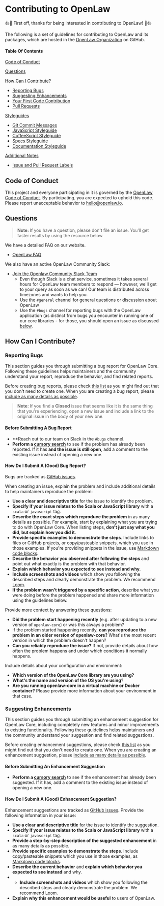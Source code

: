 # Contributing to OpenLaw

:+1::tada: First off, thanks for being interested in contributing to OpenLaw! :tada::+1:

The following is a set of guidelines for contributing to OpenLaw and its packages, which are hosted in the [OpenLaw Organization](https://github.com/openlawteam) on GitHub.

#### Table Of Contents

[Code of Conduct](#code-of-conduct)

[Questions](#questions)

[How Can I Contribute?](#how-can-i-contribute)
  * [Reporting Bugs](#reporting-bugs)
  * [Suggesting Enhancements](#suggesting-enhancements)
  * [Your First Code Contribution](#your-first-code-contribution)
  * [Pull Requests](#pull-requests)

[Styleguides](#styleguides)
  * [Git Commit Messages](#git-commit-messages)
  * [JavaScript Styleguide](#javascript-styleguide)
  * [CoffeeScript Styleguide](#coffeescript-styleguide)
  * [Specs Styleguide](#specs-styleguide)
  * [Documentation Styleguide](#documentation-styleguide)

[Additional Notes](#additional-notes)
  * [Issue and Pull Request Labels](#issue-and-pull-request-labels)

## Code of Conduct

This project and everyone participating in it is governed by the [OpenLaw Code of Conduct](CODE_OF_CONDUCT.md). By participating, you are expected to uphold this code. Please report unacceptable behavior to [hello@openlaw.io](mailto:hello@openlaw.io).

## Questions

> **Note:** If you have a question, please don't file an issue. You'll get faster results by using the resource below.

We have a detailed FAQ on our website.

* [OpenLaw FAQ](https://openlaw.io/faq)

We also have an active OpenLaw Community Slack:

* [Join the Openlaw Community Slack Team](https://join.slack.com/t/openlaw-community/shared_invite/enQtMzY1MTA2ODY3ODg5LTc0ZGQ4OTEwMDEyMGUxMzJmMDVmNzM1ODRmNTdkNDIyNDkyOGU0NmRkMmRlMmY3ZTMwYzNlOTFiMzUwZjJkOTk)
    * Even though Slack is a chat service, sometimes it takes several hours for OpenLaw team members to respond &mdash; however, we'll get to your query as soon as we can! Our team is distributed across timezones and wants to help you.
    * Use the `#general` channel for general questions or discussion about OpenLaw
    * Use the `#bugs` channel for reporting bugs with the OpenLaw application (as distinct from bugs you encounter in running one of our core libraries - for those, you should open an issue as discussed [below](#reporting-bugs).

## How Can I Contribute?

### Reporting Bugs

This section guides you through submitting a bug report for OpenLaw Core. Following these guidelines helps maintainers and the community understand your report, reproduce the behavior, and find related reports.

Before creating bug reports, please check [this list](#before-submitting-a-bug-report) as you might find out that you don't need to create one. When you are creating a bug report, please [include as many details as possible](#how-do-i-submit-a-good-bug-report).

> **Note:** If you find a **Closed** issue that seems like it is the same thing that you're experiencing, open a new issue and include a link to the original issue in the body of your new one.

#### Before Submitting A Bug Report

* **Reach out to our team on Slack in the `#bugs` channel.
* **Perform a [cursory search](https://github.com/search?q=+is%3Aissue+user%3Aopenlaw-core)** to see if the problem has already been reported. If it has **and the issue is still open**, add a comment to the existing issue instead of opening a new one.

#### How Do I Submit A (Good) Bug Report?

Bugs are tracked as [GitHub issues](https://guides.github.com/features/issues/).

When creating an issue, explain the problem and include additional details to help maintainers reproduce the problem:

* **Use a clear and descriptive title** for the issue to identify the problem.
* **Specify if your issue relates to the Scala or JavaScript library** with a `scala` or `javascript` tag.
* **Describe the exact steps which reproduce the problem** in as many details as possible. For example, start by explaining what you are trying to do with OpenLaw Core. When listing steps, **don't just say what you did, but explain how you did it**.
* **Provide specific examples to demonstrate the steps**. Include links to files or GitHub projects, or copy/pasteable snippets, which you use in those examples. If you're providing snippets in the issue, use [Markdown code blocks](https://help.github.com/articles/markdown-basics/#multiple-lines).
* **Describe the behavior you observed after following the steps** and point out what exactly is the problem with that behavior.
* **Explain which behavior you expected to see instead and why.**
* **Include screenshots and videos** which show you following the described steps and clearly demonstrate the problem. We recommend [Loom](useloom.com).
* **If the problem wasn't triggered by a specific action**, describe what you were doing before the problem happened and share more information using the guidelines below.

Provide more context by answering these questions:

* **Did the problem start happening recently** (e.g. after updating to a new version of `openlaw-core`) or was this always a problem?
* If the problem started happening recently, **can you reproduce the problem in an older version of openlaw-core?** What's the most recent version in which the problem doesn't happen?
* **Can you reliably reproduce the issue?** If not, provide details about how often the problem happens and under which conditions it normally happens.

Include details about your configuration and environment:

* **Which version of the OpenLaw Core library are you using?**
* **What's the name and version of the OS you're using**?
* **Are you running openlaw-core in a virtual machine or Docker container?** Please provide more information about your environment in that case.

### Suggesting Enhancements

This section guides you through submitting an enhancement suggestion for OpenLaw Core, including completely new features and minor improvements to existing functionality. Following these guidelines helps maintainers and the community understand your suggestion and find related suggestions.

Before creating enhancement suggestions, please check [this list](#before-submitting-an-enhancement-suggestion) as you might find out that you don't need to create one. When you are creating an enhancement suggestion, please [include as many details as possible](#how-do-i-submit-a-good-enhancement-suggestion).

#### Before Submitting An Enhancement Suggestion

* **Perform a [cursory search](https://github.com/search?q=+is%3Aissue+user%3Aopenlaw-core)** to see if the enhancement has already been suggested. If it has, add a comment to the existing issue instead of opening a new one.

#### How Do I Submit A (Good) Enhancement Suggestion?

Enhancement suggestions are tracked as [GitHub issues](https://guides.github.com/features/issues/). Provide the following information in your issue:

* **Use a clear and descriptive title** for the issue to identify the suggestion.
* **Specify if your issue relates to the Scala or JavaScript library** with a `scala` or `javascript` tag.
* **Provide a step-by-step description of the suggested enhancement** in as many details as possible.
* **Provide specific examples to demonstrate the steps**. Include copy/pasteable snippets which you use in those examples, as [Markdown code blocks](https://help.github.com/articles/markdown-basics/#multiple-lines).
* **Describe the current behavior** and **explain which behavior you expected to see instead** and why.
* * **Include screenshots and videos** which show you following the described steps and clearly demonstrate the problem. We recommend [Loom](useloom.com).
* **Explain why this enhancement would be useful** to users of OpenLaw.
